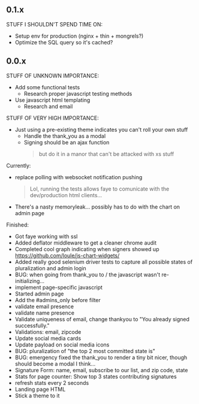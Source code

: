 ## 0.1.x

STUFF I SHOULDN'T SPEND TIME ON:
  - Setup env for production (nginx + thin + mongrels?)
  - Optimize the SQL query so it's cached?



## 0.0.x


STUFF OF UNKNOWN IMPORTANCE:

  - Add some functional tests
    * Research proper javascript testing methods
  - Use javascript html templating
    - Research and email



STUFF OF VERY HIGH IMPORTANCE:

  - Just using a pre-existing theme indicates you can't roll your own stuff
    - Handle the thank_you as a modal
    - Signing should be an ajax function
      > but do it in a manor that can't be attacked with xs stuff


Currently:

  - replace polling with websocket notification pushing
    > Lol, running the tests allows faye to comunicate with the dev/production
      html clients...

  - There's a nasty memoryleak... possibly has to do with the chart on admin page


Finished:
  - Got faye working with ssl
  - Added deflator middleware to get a cleaner chrome audit
  - Completed cool graph indicating when signers showed up
    https://github.com/loule/js-chart-widgets/
  - Added really good selenium driver tests to capture all possible states of pluralization and admin login
  - BUG: when going from thank_you to / the javascript wasn't re-initializing...
  - implement page-specific javascript
  - Started admin page
  - Add the #admins_only before filter
  - validate email presence
  - validate name presence
  - Validate uniqueness of email, change thankyou to "You already signed successfully."
  - Validations: email, zipcode
  - Update social media cards
  - Update payload on social media icons
  - BUG:  pluralization of "the top 2 most committed state is"
  - BUG: emergency fixed the thank_you to render a tiny bit nicer, though should become a modal I think...
  - Signature Form: name, email, subscribe to our list, and zip code, state
  - Stats for page counter:  Show top 3 states contributing signatures
  - refresh stats every 2 seconds
  - Landing page HTML
  - Stick a theme to it
